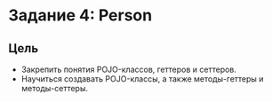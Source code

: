 # Задание 4: Person

## Цель

* Закрепить понятия POJO-классов, геттеров и сеттеров.
* Научиться создавать POJO-классы, а также методы-геттеры и методы-сеттеры.
